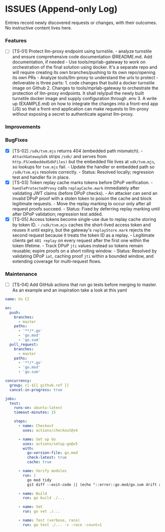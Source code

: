 # ISSUES (Append-only Log)

Entries record newly discovered requests or changes, with their outcomes. No instructive content lives here.

### Features

- [ ] [TS-01] Protect llm-proxy endpoint using turnstile.
      - analyze turnstile and ensure comprehensive code documentation @README.md. Add documentation, if needed
      - Use tools/mprlab-gateway to work on orchestration of the final solution using docker. It's a separate repo and will require creating its own branches/pushing to its own repo/opening its own PRs
      - Analyze tools/llm-proxy to understand the urls to protect
      - deliverable is three parts:
            1. code changes that build a docker turnstile image on Github
            2. Changes to tools/mprlab-gateway to orchestrate the protection of llm-proxy endpoints. It shall rely/pull the newly built turnstile docker image and supply configuration through .env
            3. A write up (EXAMPLE.md) on how to integrate the changes into a front-end app (JS) so that a front-end application can make requests to llm-proxy without exposing a secret to authenticate against llm-proxy.

### Improvements

### BugFixes

- [x] [TS-02] `/sdk/tvm.mjs` returns 404 (embedded path mismatch).
      - `AttachGatewaySdk` strips `/sdk/` and serves from `http.FS(embeddedSdkFiles)` but the embedded file lives at `sdk/tvm.mjs`, so lookups for `tvm.mjs` fail.
      - Update the handler or embedded path so `/sdk/tvm.mjs` resolves correctly.
      - Status: Resolved locally; regression test and handler fix in place.
- [X] [TS-03] Token replay cache marks tokens before DPoP verification.
      - `handleProtectedProxy` calls `replayCache.mark` immediately after validating JWT claims (before DPoP checks).
      - An attacker can send an invalid DPoP proof with a stolen token to poison the cache and block legitimate requests.
      - Move the replay marking to occur only after all request proofs succeed.
      - Status: Fixed by deferring replay marking until after DPoP validation; regression test added.
- [x] [TS-05] Access tokens become single-use due to replay cache storing by token ID.
      - `/sdk/tvm.mjs` caches the short-lived access token and reuses it until expiry, but the gateway's `replayStore.mark` rejects the second request because it treats the token ID as a replay.
      - Legitimate clients get `401 replay` on every request after the first one within the token lifetime.
      - Track DPoP `jti` values instead so tokens remain reusable; expire proofs on a short rolling window.
      - Status: Resolved by validating DPoP `iat`, caching proof `jti` within a bounded window, and extending coverage for multi-request flows.

### Maintenance

- [ ] [TS-04] Add GitHub actions that run go tests before merging to master. As an example and an inspiration take a look at this yaml
```yaml
name: Go CI

on:
  push:
    branches:
      - master
    paths:
      - '**/*.go'
      - 'go.mod'
      - 'go.sum'
  pull_request:
    branches:
      - master
    paths:
      - '**/*.go'
      - 'go.mod'
      - 'go.sum'

concurrency:
  group: ci-${{ github.ref }}
  cancel-in-progress: true

jobs:
  test:
    runs-on: ubuntu-latest
    timeout-minutes: 15

    steps:
      - name: Checkout
        uses: actions/checkout@v4

      - name: Set up Go
        uses: actions/setup-go@v5
        with:
          go-version-file: go.mod
          check-latest: true
          cache: true

      - name: Verify modules
        run: |
          go mod tidy
          git diff --exit-code || (echo "::error::go.mod/go.sum drift after tidy" && exit 1)

      - name: Build
        run: go build ./...

      - name: Vet
        run: go vet ./...

      - name: Test (verbose, race)
        run: go test ./... -v -race -count=1

```
